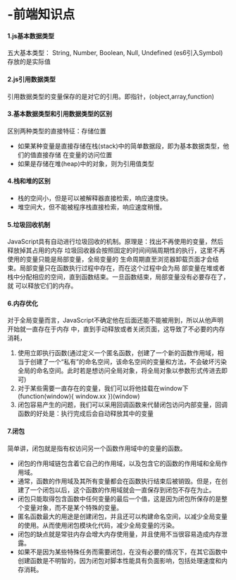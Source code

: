 # -前端知识点
#### 1.js基本数据类型
五大基本类型： String, Number, Boolean, Null, Undefined (es6引入Symbol) 存放的是实际值
#### 2.js引用数据类型
引用数据类型的变量保存的是对它的引用。即指针，(object,array,function)
#### 3.基本数据类型和引用数据类型的区别
区别两种类型的直接特征：存储位置
* 如果某种变量是直接存储在栈(stack)中的简单数据段，即为基本数据类型，他们的值直接存储
在变量的访问位置
* 如果是存储在堆(heap)中的对象，则为引用值类型
#### 4.栈和堆的区别
* 栈的空间小，但是可以被解释器直接检索，响应速度快。
* 堆空间大，但不能被程序栈直接检索，响应速度稍慢。
#### 5.垃圾回收机制
JavaScript具有自动进行垃圾回收的机制。原理是：找出不再使用的变量，然后释放掉其占用的内存
垃圾回收器会按照固定的时间间隔周期性的执行，这里不再使用的变量只能是局部变量，全局变量的
生命周期直至浏览器卸载页面才会结束。局部变量只在函数执行过程中存在，而在这个过程中会为局
部变量在堆或者栈中分配相应的空间，直到函数结束。一旦函数结束，局部变量没有必要存在了，就
可以释放它们的内存。
#### 6.内存优化
对于全局变量而言，JavaScript不确定他在后面还能不能被用到，所以从他声明开始就一直存在于内存
中，直到手动释放或者关闭页面，这导致了不必要的内存消耗，
1. 使用立即执行函数(通过定义一个匿名函数，创建了一个新的函数作用域，相当于创建了一个“私有”的命名空间，该命名空间的变量和方法，不会破坏污染全局的命名空间。此时若是想访问全局对象，将全局对象以参数形式传进去即可)
2. 对于某些需要一直存在的变量，我们可以将他挂载在window下
	(function(window){
	    window.xx
	 })(window)
3. 闭包容易产生的问题，我们可以采用回调函数来代替闭包访问内部变量，回调函数的好处是：执行完成后会自动释放其中的变量
#### 7.闭包
简单讲，闭包就是指有权访问另一个函数作用域中的变量的函数。
* 闭包的作用域链包含着它自己的作用域，以及包含它的函数的作用域和全局作用域。
* 通常，函数的作用域及其所有变量都会在函数执行结束后被销毁。但是，在创建了一个闭包以后，这个函数的作用域就会一直保存到闭包不存在为止。
* 闭包只能取得包含函数中任何变量的最后一个值，这是因为闭包所保存的是整个变量对象，而不是某个特殊的变量。
* 匿名函数最大的用途是创建闭包，并且还可以构建命名空间，以减少全局变量的使用。从而使用闭包模块化代码，减少全局变量的污染。
* 闭包的缺点就是常驻内存会增大内存使用量，并且使用不当很容易造成内存泄露。
* 如果不是因为某些特殊任务而需要闭包，在没有必要的情况下，在其它函数中创建函数是不明智的，因为闭包对脚本性能具有负面影响，包括处理速度和内存消耗。